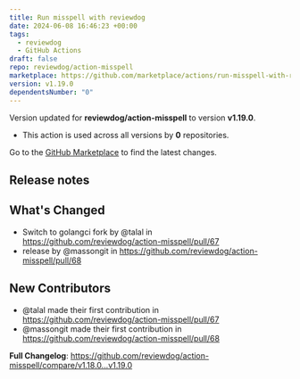 ```yaml
---
title: Run misspell with reviewdog
date: 2024-06-08 16:46:23 +00:00
tags:
  - reviewdog
  - GitHub Actions
draft: false
repo: reviewdog/action-misspell
marketplace: https://github.com/marketplace/actions/run-misspell-with-reviewdog
version: v1.19.0
dependentsNumber: "0"
---
```



Version updated for **reviewdog/action-misspell** to version **v1.19.0**.
- This action is used across all versions by **0** repositories.

Go to the [GitHub Marketplace](https://github.com/marketplace/actions/run-misspell-with-reviewdog) to find the latest changes.

## Release notes

## What's Changed
* Switch to golangci fork by @talal in https://github.com/reviewdog/action-misspell/pull/67
* release by @massongit in https://github.com/reviewdog/action-misspell/pull/68

## New Contributors
* @talal made their first contribution in https://github.com/reviewdog/action-misspell/pull/67
* @massongit made their first contribution in https://github.com/reviewdog/action-misspell/pull/68

**Full Changelog**: https://github.com/reviewdog/action-misspell/compare/v1.18.0...v1.19.0
